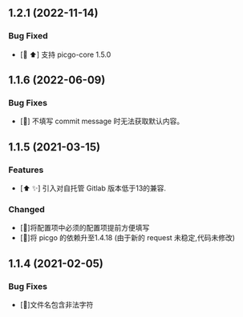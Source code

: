 ## 1.2.1 (2022-11-14)

### Bug Fixed

* [:bug: :arrow_up:] 支持 picgo-core 1.5.0


## 1.1.6 (2022-06-09)

### Bug Fixes

* [:bug:] 不填写 commit message 时无法获取默认内容。


## 1.1.5 (2021-03-15)

### Features

* [:arrow_up: :sparkles:] 引入对自托管 Gitlab 版本低于13的兼容.

### Changed

* [:art:]将配置项中必须的配置项提前方便填写
* [:art:]将 picgo 的依赖升至1.4.18 (由于新的 request 未稳定,代码未修改)


## 1.1.4 (2021-02-05)

### Bug Fixes

* [:bug:]文件名包含非法字符


